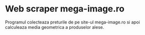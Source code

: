 # Web scraper mega-image.ro

Programul colecteaza preturile de pe site-ul mega-image.ro si apoi calculeaza media geometrica a produselor alese.
